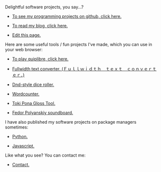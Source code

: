 Delightful software projects, you say...?

* [To see my programming projects on github, click here.](https://github.com/wyattscarpenter/)

* [To read my blog, click here.](https://wyattscarpenter.github.io/blog)

* [Edit this page.](https://github.com/wyattscarpenter/wyattscarpenter.github.io)

Here are some useful tools / fun projects I've made, which you can use in your web browser:

* [To play quiplibre, click here.](https://wyattscarpenter.github.io/quiplibre)

* [Fullwidth text converter. (Ｆｕｌｌｗｉｄｔｈ　ｔｅｘｔ　ｃｏｎｖｅｒｔｅｒ．)](https://wyattscarpenter.github.io/fullwidth/)

* [Dnd-style dice roller.](https://wyattscarpenter.github.io/nicedice/)

* [Wordcounter.](https://wyattscarpenter.github.io/wordcounter)

* [Toki Pona Gloss Tool.](https://wyattscarpenter.github.io/toki-pona-gloss-tool)

* [Fedor Polyanskiy soundboard.](https://wyattscarpenter.github.io/fedboard)

I have also published my software projects on package managers sometimes:

* [Python.](https://pypi.org/user/wyattscarpenter/)

* [Javascript.](https://www.npmjs.com/~wyattscarpenter)

Like what you see? You can contact me:

* [Contact.](contact.md)

<link rel="stylesheet" type="text/css" href="/style.css" /> <!-- This line is merely to style the page correctly in systems that respect such styling; it has no semantic meaning otherwise. -->
